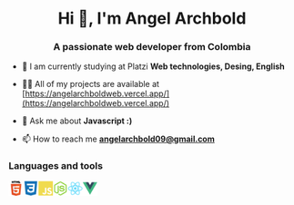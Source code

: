 <h1 align="center">Hi 👋, I'm Angel Archbold</h1>
<h3 align="center">A passionate web developer from Colombia</h3>

- 🌱 I am currently studying at Platzi **Web technologies, Desing, English**

- 👨‍💻 All of my projects are available at [https://angelarchboldweb.vercel.app/](https://angelarchboldweb.vercel.app/)

- 💬 Ask me about **Javascript :)**

- 📫 How to reach me **angelarchbold09@gmail.com**

### Languages and tools

<img align="left" alt="HTML5" width="26px" src="https://raw.githubusercontent.com/github/explore/80688e429a7d4ef2fca1e82350fe8e3517d3494d/topics/html/html.png" />
<img align="left" alt="CSS3" width="26px" src="https://raw.githubusercontent.com/devicons/devicon/master/icons/css3/css3-plain.svg" />
<img align="left" alt="Javascript" width="26px" src="https://raw.githubusercontent.com/devicons/devicon/master/icons/javascript/javascript-plain.svg" />
<img align="left" alt="NodeJS" width="26px" src="https://raw.githubusercontent.com/devicons/devicon/master/icons/nodejs/nodejs-plain.svg" />
<img align="left" alt="React" width="26px" src="https://raw.githubusercontent.com/devicons/devicon/master/icons/react/react-original.svg" />
<img align="left" alt="VueJS" width="26px" src="https://raw.githubusercontent.com/devicons/devicon/master/icons/vuejs/vuejs-original.svg" />
